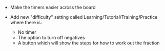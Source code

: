 - Make the timers easier across the board

- Add new "difficulty" setting called Learning/Tutorial/Training/Practice where there is:
  - No timer
  - The option to turn off negatives
  - A button which will show the steps for how to work out the fraction
